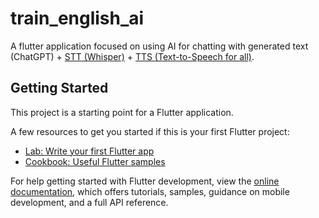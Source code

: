 # train_english_ai

A flutter application focused on using AI for chatting with generated text (ChatGPT) + [STT (Whisper)](https://github.com/openai/whisper) + [TTS (Text-to-Speech for all)](https://github.com/mozilla/TTS).

## Getting Started

This project is a starting point for a Flutter application.

A few resources to get you started if this is your first Flutter project:

- [Lab: Write your first Flutter app](https://docs.flutter.dev/get-started/codelab)
- [Cookbook: Useful Flutter samples](https://docs.flutter.dev/cookbook)

For help getting started with Flutter development, view the
[online documentation](https://docs.flutter.dev/), which offers tutorials,
samples, guidance on mobile development, and a full API reference.
